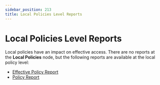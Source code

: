 ```yaml
---
sidebar_position: 213
title: Local Policies Level Reports
---
```


# Local Policies Level Reports

Local policies have an impact on effective access. There are no reports at the **Local Policies** node, but the following reports are available at the local policy level:

* [Effective Policy Report](EffectivePolicy "Effective Policy Report")
* [Policy Report](Policy "Policy Report")